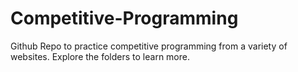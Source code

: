 # Competitive-Programming

Github Repo to practice competitive programming from a variety of websites.
Explore the folders to learn more.